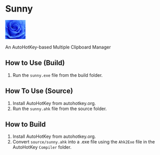 # Sunny
![Alt text](/source/images/sunny_icon.png?raw=true "Sunny Logo")

An AutoHotKey-based Multiple Clipboard Manager

## How to Use (Build)
1. Run the `sunny.exe` file from the build folder.

## How To Use (Source)
1. Install AutoHotKey from autohotkey.org.
2. Run the `sunny.ahk` file from the source folder.

## How to Build
1. Install AutoHotKey from autohotkey.org.
2. Convert `source/sunny.ahk` into a .exe file using 
the `Ahk2Exe` file in the AutoHotKey `Compiler` folder.